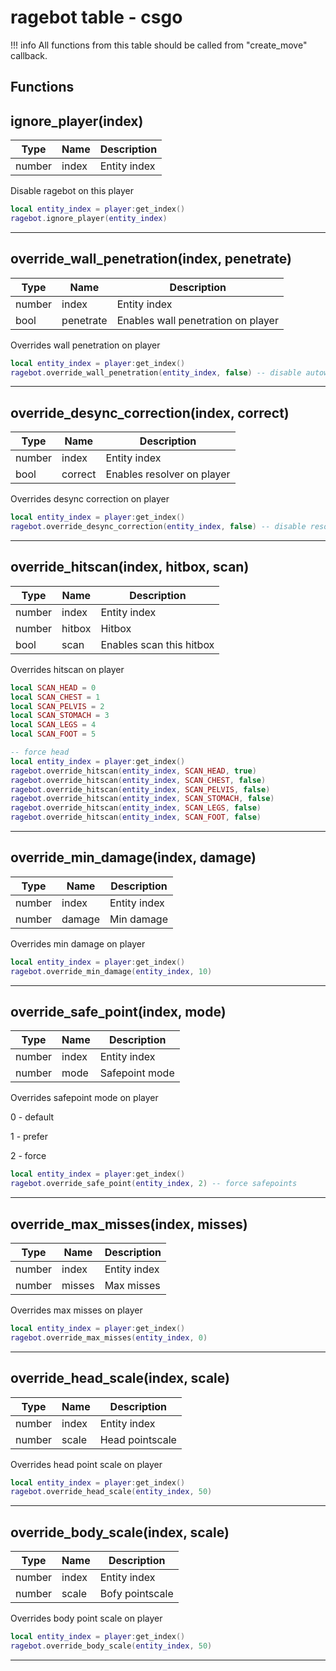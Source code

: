 # ragebot table - csgo

!!! info
    All functions from this table should be called from "create_move" callback.

## Functions

## **ignore_player(index)**
Type | Name | Description
------------ | ------------- | ------------
number | index | Entity index

Disable ragebot on this player
```lua
local entity_index = player:get_index()
ragebot.ignore_player(entity_index)
```
---

## **override_wall_penetration(index, penetrate)**
Type | Name | Description
------------ | ------------- | ------------
number | index | Entity index
bool | penetrate | Enables wall penetration on player

Overrides wall penetration on player
```lua
local entity_index = player:get_index()
ragebot.override_wall_penetration(entity_index, false) -- disable autowall on this player
```
---

## **override_desync_correction(index, correct)**
Type | Name | Description
------------ | ------------- | ------------
number | index | Entity index
bool | correct | Enables resolver on player

Overrides desync correction on player
```lua
local entity_index = player:get_index()
ragebot.override_desync_correction(entity_index, false) -- disable resolver on this player
```
---

## **override_hitscan(index, hitbox, scan)**
Type | Name | Description
------------ | ------------- | ------------
number | index | Entity index
number | hitbox | Hitbox
bool | scan | Enables scan this hitbox

Overrides hitscan on player
```lua
local SCAN_HEAD = 0
local SCAN_CHEST = 1
local SCAN_PELVIS = 2
local SCAN_STOMACH = 3
local SCAN_LEGS = 4
local SCAN_FOOT = 5

-- force head
local entity_index = player:get_index()
ragebot.override_hitscan(entity_index, SCAN_HEAD, true)
ragebot.override_hitscan(entity_index, SCAN_CHEST, false)
ragebot.override_hitscan(entity_index, SCAN_PELVIS, false)
ragebot.override_hitscan(entity_index, SCAN_STOMACH, false)
ragebot.override_hitscan(entity_index, SCAN_LEGS, false)
ragebot.override_hitscan(entity_index, SCAN_FOOT, false)

```
---

## **override_min_damage(index, damage)**
Type | Name | Description
------------ | ------------- | ------------
number | index | Entity index
number | damage | Min damage

Overrides min damage on player
```lua
local entity_index = player:get_index()
ragebot.override_min_damage(entity_index, 10)
```
---

## **override_safe_point(index, mode)**
Type | Name | Description
------------ | ------------- | ------------
number | index | Entity index
number | mode | Safepoint mode

Overrides safepoint mode on player

0 - default

1 - prefer

2 - force

```lua
local entity_index = player:get_index()
ragebot.override_safe_point(entity_index, 2) -- force safepoints
```
---

## **override_max_misses(index, misses)**
Type | Name | Description
------------ | ------------- | ------------
number | index | Entity index
number | misses | Max misses

Overrides max misses on player
```lua
local entity_index = player:get_index()
ragebot.override_max_misses(entity_index, 0)
```
---

## **override_head_scale(index, scale)**
Type | Name | Description
------------ | ------------- | ------------
number | index | Entity index
number | scale | Head pointscale

Overrides head point scale on player
```lua
local entity_index = player:get_index()
ragebot.override_head_scale(entity_index, 50)
```
---

## **override_body_scale(index, scale)**
Type | Name | Description
------------ | ------------- | ------------
number | index | Entity index
number | scale | Bofy pointscale

Overrides body point scale on player
```lua
local entity_index = player:get_index()
ragebot.override_body_scale(entity_index, 50)
```
---